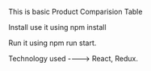 This is basic Product Comparision Table


Install use it using npm install

Run it using npm run start.


Technology used ----> React, Redux.
